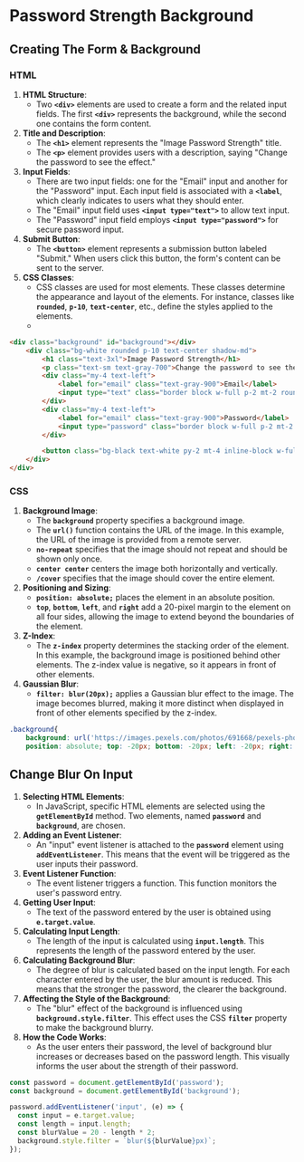 # Password Strength Background

## Creating The Form & Background

### HTML

1. **HTML Structure**:
    - Two **`<div>`** elements are used to create a form and the related input fields. The first **`<div>`** represents the background, while the second one contains the form content.
2. **Title and Description**:
    - The **`<h1>`** element represents the "Image Password Strength" title.
    - The **`<p>`** element provides users with a description, saying "Change the password to see the effect."
3. **Input Fields**:
    - There are two input fields: one for the "Email" input and another for the "Password" input. Each input field is associated with a **`<label`**, which clearly indicates to users what they should enter.
    - The "Email" input field uses **`<input type="text">`** to allow text input.
    - The "Password" input field employs **`<input type="password">`** for secure password input.
4. **Submit Button**:
    - The **`<button>`** element represents a submission button labeled "Submit." When users click this button, the form's content can be sent to the server.
5. **CSS Classes**:
    - CSS classes are used for most elements. These classes determine the appearance and layout of the elements. For instance, classes like **`rounded`**, **`p-10`**, **`text-center`**, etc., define the styles applied to the elements.
    -

```html
<div class="background" id="background"></div>
    <div class="bg-white rounded p-10 text-center shadow-md">
        <h1 class="text-3xl">Image Password Strength</h1>
        <p class="text-sm text-gray-700">Change the password to see the effect</p>
        <div class="my-4 text-left">
            <label for="email" class="text-gray-900">Email</label>
            <input type="text" class="border block w-full p-2 mt-2 rounded" placeholder="Enter Email" id="email">
        </div>
        <div class="my-4 text-left">
            <label for="email" class="text-gray-900">Password</label>
            <input type="password" class="border block w-full p-2 mt-2 rounded" placeholder="Enter Password" id="password">
        </div>

        <button class="bg-black text-white py-2 mt-4 inline-block w-full rounded" type="submit">Submit</button>
    </div>
</div>
```

### CSS

1. **Background Image**:
    - The **`background`** property specifies a background image.
    - The **`url()`** function contains the URL of the image. In this example, the URL of the image is provided from a remote server.
    - **`no-repeat`** specifies that the image should not repeat and should be shown only once.
    - **`center center`** centers the image both horizontally and vertically.
    - **`/cover`** specifies that the image should cover the entire element.
2. **Positioning and Sizing**:
    - **`position: absolute;`** places the element in an absolute position.
    - **`top`**, **`bottom`**, **`left`**, and **`right`** add a 20-pixel margin to the element on all four sides, allowing the image to extend beyond the boundaries of the element.
3. **Z-Index**:
    - The **`z-index`** property determines the stacking order of the element. In this example, the background image is positioned behind other elements. The z-index value is negative, so it appears in front of other elements.
4. **Gaussian Blur**:
    - **`filter: blur(20px);`** applies a Gaussian blur effect to the image. The image becomes blurred, making it more distinct when displayed in front of other elements specified by the z-index.

```css
.background{
    background: url('https://images.pexels.com/photos/691668/pexels-photo-691668.jpeg?auto=compress&cs=tinysrgb&w=1260&h=750&dpr=1') no-repeat center center/cover;
    position: absolute; top: -20px; bottom: -20px; left: -20px; right: -20px; z-index: -1; filter: blur(20px); }
```

## Change Blur On Input

1. **Selecting HTML Elements**:
    - In JavaScript, specific HTML elements are selected using the **`getElementById`** method. Two elements, named **`password`** and **`background`**, are chosen.
2. **Adding an Event Listener**:
    - An "input" event listener is attached to the **`password`** element using **`addEventListener`**. This means that the event will be triggered as the user inputs their password.
3. **Event Listener Function**:
    - The event listener triggers a function. This function monitors the user's password entry.
4. **Getting User Input**:
    - The text of the password entered by the user is obtained using **`e.target.value`**.
5. **Calculating Input Length**:
    - The length of the input is calculated using **`input.length`**. This represents the length of the password entered by the user.
6. **Calculating Background Blur**:
    - The degree of blur is calculated based on the input length. For each character entered by the user, the blur amount is reduced. This means that the stronger the password, the clearer the background.
7. **Affecting the Style of the Background**:
    - The "blur" effect of the background is influenced using **`background.style.filter`**. This effect uses the CSS **`filter`** property to make the background blurry.
8. **How the Code Works**:
    - As the user enters their password, the level of background blur increases or decreases based on the password length. This visually informs the user about the strength of their password.

```jsx
const password = document.getElementById('password');
const background = document.getElementById('background');

password.addEventListener('input', (e) => {
  const input = e.target.value;
  const length = input.length;
  const blurValue = 20 - length * 2;
  background.style.filter = `blur(${blurValue}px)`;
});
```
